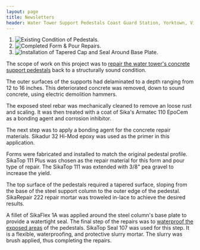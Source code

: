 ```yaml
--- 
layout: page
title: Newsletters
header: Water Tower Support Pedestals Coast Guard Station, Yorktown, Virginia
---
```


<ol class="newsletter-photos w200">
  <li>
    <img src="{{ 'watertower-01.jpg' | asset_path }}" alt="Existing Condition of Pedestals.">
  </li>
  <li>
    <img src="{{ 'watertower-02.jpg' | asset_path }}" alt="Completed Form &amp; Pour Repairs.">
  </li>
  <li>
    <img src="{{ 'watertower-03.jpg' | asset_path }}" alt="Installation of Tapered Cap and Seal Around Base Plate.">
  </li>
</ol>

The scope of work on this project was to [repair the water tower's concrete support pedestals](/services/structural-concrete-repairs.html) back to a structurally sound condition.

The outer surfaces of the supports had delaminated to a depth ranging from 12 to 16 inches. This deteriorated concrete was removed, down to sound concrete, using electric demolition hammers.

The exposed steel rebar was mechanically cleaned to remove an loose rust and scaling. It was then treated with a coat of Sika's Armatec 110 EpoCem as a bonding agent and corrosion inhibitor.

The next step was to apply a bonding agent for the concrete repair materials. Sikadur 32 Hi-Mod epoxy was used as the primer in this application.

Forms were fabricated and installed to match the original pedestal profile. SikaTop 111 Plus was chosen as the repair material for this form and pour type of repair. The SikaTop 111 was extended with 3/8" pea gravel to increase the yield.

The top surface of the pedestals required a tapered surface, sloping from the base of the steel support column to the outer edge of the pedestal. SikaRepair 222 repair mortar was troweled in-lace to achieve the desired results.

A fillet of SikaFlex 1A was applied around the steel column's base plate to provide a watertight seal. The final step of the repairs was to [waterproof the exposed areas](/services/water-repellants-and-waterproof-coatings.html) of the pedestals. SikaTop Seal 107 was used for this step. It is a flexible, waterproofing, and protective slurry mortar. The slurry was brush applied, thus completing the repairs.

